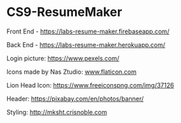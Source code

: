 # CS9-ResumeMaker

Front End - https://labs-resume-maker.firebaseapp.com/

Back End - https://labs-resume-maker.herokuapp.com/

Login picture: https://www.pexels.com/

Icons made by Nas Ztudio: www.flaticon.com

Lion Head Icon: https://www.freeiconspng.com/img/37126

Header: https://pixabay.com/en/photos/banner/

Styling: http://mksht.crisnoble.com
